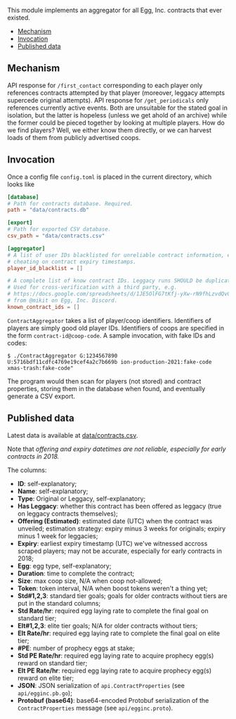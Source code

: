 This module implements an aggregator for all Egg, Inc. contracts that ever existed.

<!-- START doctoc generated TOC please keep comment here to allow auto update -->
<!-- DON'T EDIT THIS SECTION, INSTEAD RE-RUN doctoc TO UPDATE -->


- [Mechanism](#mechanism)
- [Invocation](#invocation)
- [Published data](#published-data)

<!-- END doctoc generated TOC please keep comment here to allow auto update -->

## Mechanism

API response for `/first_contact` corresponding to each player only references contracts attempted by that player (moreover, leggacy attempts supercede original attempts). API response for `/get_periodicals` only references currently active events. Both are unsuitable for the stated goal in isolation, but the latter is hopeless (unless we get ahold of an archive) while the former could be pieced together by looking at multiple players. How do we find players? Well, we either know them directly, or we can harvest loads of them from publicly advertised coops.

## Invocation

Once a config file `config.toml` is placed in the current directory, which looks like

```toml
[database]
# Path for contracts database. Required.
path = "data/contracts.db"

[export]
# Path for exported CSV database.
csv_path = "data/contracts.csv"

[aggregator]
# A list of user IDs blacklisted for unreliable contract information, e.g. for
# cheating on contract expiry timestamps.
player_id_blacklist = []

# A complete list of know contract IDs. Leggacy runs SHOULD be duplicated.
# Used for cross-verification with a third party, e.g.
# https://docs.google.com/spreadsheets/d/1JE5OlFG7tKfj-yXw-rN9fhLzvdQv0YmB_olrYFAAeKo/
# from @mikit on Egg, Inc. Discord.
known_contract_ids = []
```

`ContractAggregator` takes a list of player/coop identifiers. Identifiers of players are simply good old player IDs. Identifiers of coops are specified in the form `contract-id@coop-code`. A sample invocation, with fake IDs and codes:

```console
$ ./ContractAggregator G:1234567890 U:5716bdf11cdfc4769e19cef4a2c7b669b ion-production-2021:fake-code xmas-trash:fake-code"
```

The program would then scan for players (not stored) and contract properties, storing them in the database when found, and eventually generate a CSV export.

## Published data

Latest data is available at [data/contracts.csv](data/contracts.csv).

Note that *offering and expiry datetimes are not reliable, especially for early contracts in 2018.*

The columns:

- **ID**: self-explanatory;
- **Name**: self-explanatory;
- **Type**: Original or Leggacy, self-explanatory;
- **Has Leggacy**: whether this contract has been offered as leggacy (true on leggacy contracts themselves);
- **Offering (Estimated)**: estimated date (UTC) when the contract was unveiled; estimation strategy: expiry minus 3 weeks for originals; expiry minus 1 week for leggacies;
- **Expiry**: earliest expiry timestamp (UTC) we've witnessed accross scraped players; may not be accurate, especially for early contracts in 2018;
- **Egg**: egg type, self-explanatory;
- **Duration**: time to complete the contract;
- **Size**: max coop size, N/A when coop not-allowed;
- **Token**: token interval, N/A when boost tokens weren't a thing yet;
- **Std#1,2,3**: standard tier goals; goals for older contracts without tiers are put in the standard columns;
- **Std Rate/hr**: required egg laying rate to complete the final goal on standard tier;
- **Elt#1,2,3**: elite tier goals; N/A for older contracts without tiers;
- **Elt Rate/hr**: required egg laying rate to complete the final goal on elite tier;
- **#PE**: number of prophecy eggs at stake;
- **Std PE Rate/hr**: required egg laying rate to acquire prophecy egg(s) reward on standard tier;
- **Elt PE Rate/hr**: required egg laying rate to acquire prophecy egg(s) reward on elite tier;
- **JSON**: JSON serialization of `api.ContractProperties` (see `api/egginc.pb.go`);
- **Protobuf (base64)**: base64-encoded Protobuf serialization of the `ContractProperties` message (see `api/egginc.proto`).
